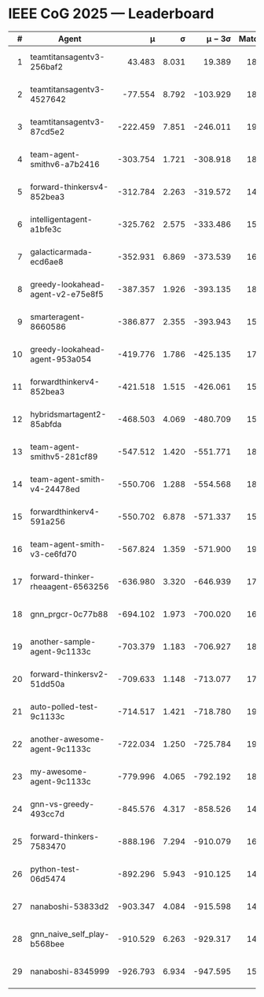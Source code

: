 # IEEE CoG 2025 — Leaderboard

| # | Agent | μ | σ | μ − 3σ | Matches | Updated |
|---:|---|---:|---:|---:|---:|---|
| 1 | teamtitansagentv3-256baf2 | 43.483 | 8.031 | 19.389 | 18556 | 2025-08-24 09:53 |
| 2 | teamtitansagentv3-4527642 | -77.554 | 8.792 | -103.929 | 18270 | 2025-08-24 09:53 |
| 3 | teamtitansagentv3-87cd5e2 | -222.459 | 7.851 | -246.011 | 19646 | 2025-08-24 09:53 |
| 4 | team-agent-smithv6-a7b2416 | -303.754 | 1.721 | -308.918 | 18420 | 2025-08-24 09:53 |
| 5 | forward-thinkersv4-852bea3 | -312.784 | 2.263 | -319.572 | 14990 | 2025-08-24 09:53 |
| 6 | intelligentagent-a1bfe3c | -325.762 | 2.575 | -333.486 | 15646 | 2025-08-24 09:53 |
| 7 | galacticarmada-ecd6ae8 | -352.931 | 6.869 | -373.539 | 16960 | 2025-08-24 09:53 |
| 8 | greedy-lookahead-agent-v2-e75e8f5 | -387.357 | 1.926 | -393.135 | 18850 | 2025-08-24 09:53 |
| 9 | smarteragent-8660586 | -386.877 | 2.355 | -393.943 | 15394 | 2025-08-24 09:53 |
| 10 | greedy-lookahead-agent-953a054 | -419.776 | 1.786 | -425.135 | 17130 | 2025-08-24 09:53 |
| 11 | forwardthinkerv4-852bea3 | -421.518 | 1.515 | -426.061 | 15117 | 2025-08-24 09:53 |
| 12 | hybridsmartagent2-85abfda | -468.503 | 4.069 | -480.709 | 15486 | 2025-08-24 09:53 |
| 13 | team-agent-smithv5-281cf89 | -547.512 | 1.420 | -551.771 | 18000 | 2025-08-24 09:53 |
| 14 | team-agent-smith-v4-24478ed | -550.706 | 1.288 | -554.568 | 18856 | 2025-08-24 09:53 |
| 15 | forwardthinkerv4-591a256 | -550.702 | 6.878 | -571.337 | 15317 | 2025-08-24 09:53 |
| 16 | team-agent-smith-v3-ce6fd70 | -567.824 | 1.359 | -571.900 | 19416 | 2025-08-24 09:53 |
| 17 | forward-thinker-rheaagent-6563256 | -636.980 | 3.320 | -646.939 | 17556 | 2025-08-24 09:53 |
| 18 | gnn_prgcr-0c77b88 | -694.102 | 1.973 | -700.020 | 16360 | 2025-08-24 09:53 |
| 19 | another-sample-agent-9c1133c | -703.379 | 1.183 | -706.927 | 18500 | 2025-08-24 09:53 |
| 20 | forward-thinkersv2-51dd50a | -709.633 | 1.148 | -713.077 | 17716 | 2025-08-24 09:53 |
| 21 | auto-polled-test-9c1133c | -714.517 | 1.421 | -718.780 | 19220 | 2025-08-24 09:53 |
| 22 | another-awesome-agent-9c1133c | -722.034 | 1.250 | -725.784 | 19820 | 2025-08-24 09:53 |
| 23 | my-awesome-agent-9c1133c | -779.996 | 4.065 | -792.192 | 18420 | 2025-08-24 09:53 |
| 24 | gnn-vs-greedy-493cc7d | -845.576 | 4.317 | -858.526 | 14640 | 2025-08-24 09:53 |
| 25 | forward-thinkers-7583470 | -888.196 | 7.294 | -910.079 | 16780 | 2025-08-24 09:53 |
| 26 | python-test-06d5474 | -892.296 | 5.943 | -910.125 | 14650 | 2025-08-24 09:53 |
| 27 | nanaboshi-53833d2 | -903.347 | 4.084 | -915.598 | 14100 | 2025-08-24 09:53 |
| 28 | gnn_naive_self_play-b568bee | -910.529 | 6.263 | -929.317 | 14460 | 2025-08-24 09:53 |
| 29 | nanaboshi-8345999 | -926.793 | 6.934 | -947.595 | 15130 | 2025-08-24 09:53 |
